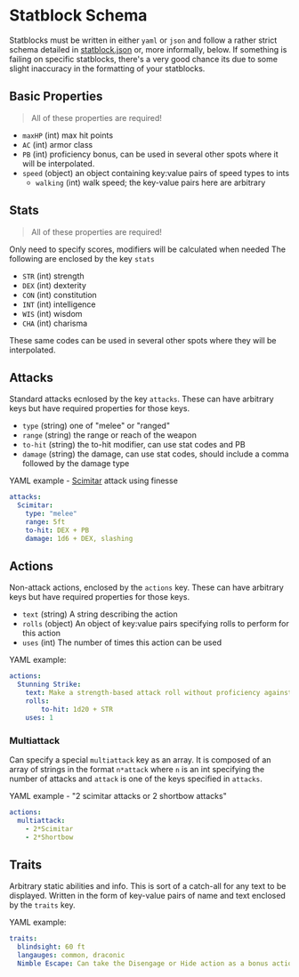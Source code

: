 # Statblock Schema
Statblocks must be written in either `yaml` or `json` and follow a rather strict schema detailed in [statblock.json](../statblock.json)
or, more informally, below. If something is failing on specific statblocks, 
there's a very good chance its due to some slight inaccuracy in the formatting of your statblocks.

## Basic Properties

> All of these properties are required!

- `maxHP` (int) max hit points
- `AC` (int) armor class
- `PB` (int) proficiency bonus, can be used in several other spots where it will be interpolated.
- `speed` (object) an object containing key:value pairs of speed types to ints
  - `walking` (int) walk speed; the key-value pairs here are arbitrary

## Stats

> All of these properties are required!

Only need to specify scores, modifiers will be calculated when needed
The following are enclosed by the key `stats`
- `STR` (int) strength
- `DEX` (int) dexterity
- `CON` (int) constitution
- `INT` (int) intelligence
- `WIS` (int) wisdom
- `CHA` (int) charisma

These same codes can be used in several other spots where they will
be interpolated.

## Attacks

Standard attacks ecnlosed by the key `attacks`. These can have arbitrary keys but have required properties for those keys.

- `type` (string) one of "melee" or "ranged"
- `range` (string) the range or reach of the weapon
- `to-hit` (string) the to-hit modifier, can use stat codes and PB
- `damage` (string) the damage, can use stat codes, should include a comma followed by the damage type

YAML example - [Scimitar](https://roll20.net/compendium/dnd5e/Scimitar#content) attack using finesse
```yaml
attacks:
  Scimitar:
    type: "melee"
    range: 5ft
    to-hit: DEX + PB
    damage: 1d6 + DEX, slashing
```

## Actions
Non-attack actions, enclosed by the `actions` key. These can have arbitrary keys but have required properties for those keys.

- `text` (string) A string describing the action
- `rolls` (object) An object of key:value pairs specifying rolls to perform for this action
- `uses` (int) The number of times this action can be used

YAML example:
```yaml
actions:
  Stunning Strike:
    text: Make a strength-based attack roll without proficiency against target in 5ft. On a hit, the target is stunned for one turn. Can only be used once per long rest.
    rolls:
        to-hit: 1d20 + STR
    uses: 1
```

### Multiattack
Can specify a special `multiattack` key as an array. It is composed of an array of strings in the format `n*attack` where `n` is an int specifying the number of attacks and `attack` is one of the keys specified in `attacks`.

YAML example - "2 scimitar attacks or 2 shortbow attacks"
```yaml
actions:
  multiattack:
    - 2*Scimitar
    - 2*Shortbow
```

## Traits
Arbitrary static abilities and info. This is sort of a catch-all for any text to be displayed. Written in the form of key-value pairs of name and text enclosed by the `traits` key.

YAML example:
```yaml
traits:
  blindsight: 60 ft
  langauges: common, draconic
  Nimble Escape: Can take the Disengage or Hide action as a bonus action on each of its turns.
```